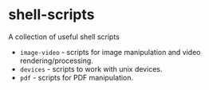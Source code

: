 # shell-scripts
A collection of useful shell scripts

* `image-video` - scripts for image manipulation and video rendering/processing.
* `devices` - scripts to work with unix devices.
* `pdf` - scripts for PDF manipulation.

